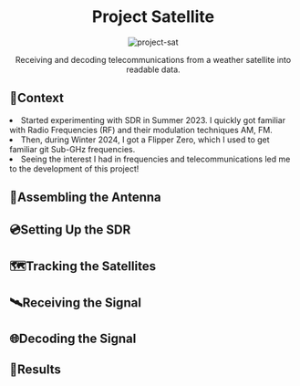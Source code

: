 <h1 align="center">Project Satellite</h1>

<p align="center"><img src="https://github.com/Gregster31/Satellite-Project/assets/123277418/9702bb2e-7b63-49f1-a217-794bc5e0a41c" alt="project-sat"></p>
<p align="center">Receiving and decoding telecommunications from a weather satellite into readable data.</p>

<h2>📓Context</h2>
<li>Started experimenting with SDR in Summer 2023. I quickly got familiar with Radio Frequencies (RF) and their modulation techniques AM, FM.</li>
<li>Then, during Winter 2024, I got a Flipper Zero, which I used to get familiar git Sub-GHz frequencies.</li>
<li>Seeing the interest I had in frequencies and telecommunications led me to the development of this project!</li>


<h2>📡Assembling the Antenna</h2>


<h2>💿Setting Up the SDR</h2>


<h2>🗺️Tracking the Satellites</h2>


<h2>🛰️Receiving the Signal</h2>


<h2>🌐Decoding the Signal</h2>


<h2>📍Results</h2>

